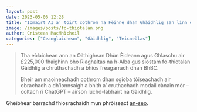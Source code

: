 ```yaml
---
layout: post
date: 2023-05-06 12:28
title: "Iomairt AI a’ toirt cothrom na Fèinne dhan Ghàidhlig san linn dhidseatach"
image: /images/posts/fo-thiotalan.png
author: Crìstean MacMhìcheil
categories: ["Ceanglaichean", "Gàidhlig", "Teicneòlas"]
---
```


> Tha eòlaichean ann an Oilthighean Dhùn Èideann agus Ghlaschu air £225,000 fhaighinn bho Riaghaltas na h-Alba gus siostam fo-thiotalan Gàidhlig a chruthachadh a bhios freagarrach dhan BhBC.  
>
> Bheir am maoineachadh cothrom dhan sgioba tòiseachadh air obrachadh a dh’ionnsaigh a bhith a’ cruthachadh modail cànain mòr – coltach ri ChatGPT – airson luchd-labhairt na Gàidhlig.

Gheibhear barrachd fhiosrachaidh mun phròiseact [an-seo](https://www.ed.ac.uk/news/2023/ai-initiative-gives-gaelic-a-foothold-in-the-digit/iomairt-ai-a-toirt-cothrom-na-feinne-dhan-ghaidhli).
